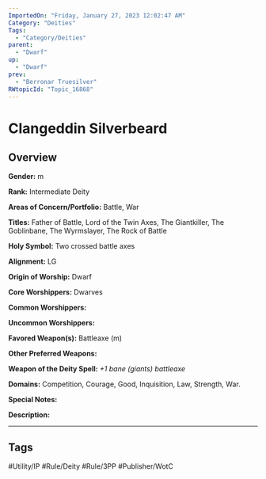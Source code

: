 ```yaml
---
ImportedOn: "Friday, January 27, 2023 12:02:47 AM"
Category: "Deities"
Tags:
  - "Category/Deities"
parent:
  - "Dwarf"
up:
  - "Dwarf"
prev:
  - "Berronar Truesilver"
RWtopicId: "Topic_16868"
---
```

# Clangeddin Silverbeard
## Overview
**Gender:** m

**Rank:** Intermediate Deity

**Areas of Concern/Portfolio:** Battle, War

**Titles:** Father of Battle, Lord of the Twin Axes, The Giantkiller, The Goblinbane, The Wyrmslayer, The Rock of Battle

**Holy Symbol:** Two crossed battle axes

**Alignment:** LG

**Origin of Worship:** Dwarf

**Core Worshippers:** Dwarves

**Common Worshippers:**

**Uncommon Worshippers:**

**Favored Weapon(s):** Battleaxe (m)

**Other Preferred Weapons:**

**Weapon of the Deity Spell:** *+1 bane (giants) battleaxe*

**Domains:** Competition, Courage, Good, Inquisition, Law, Strength, War.

**Special Notes:**

**Description:**


---
## Tags
#Utility/IP #Rule/Deity #Rule/3PP #Publisher/WotC

